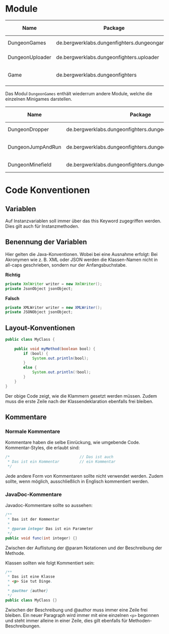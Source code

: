Module
======

| Name                       | Package                                     | Artifact Id                 |
|----------------------------|---------------------------------------------|-----------------------------| 
| DungeonGames               | de.bergwerklabs.dungenfighters.dungeongames | dungeon-games               |
| DungeonUploader            | de.bergwerklabs.dungeonfighters.uploader    | dungeon-uploader            |
| Game                       | de.bergwerklabs.dungeonfighters             | dungeon-fighters-game       |

Das Modul `DungeonGames` enthält wiederrum andere Module, welche die einzelnen Minigames darstellen.

| Name              | Package                                                 | Artifact Id          |
|-------------------|---------------------------------------------------------|----------------------| 
| DungeonDropper    | de.bergwerklabs.dungeonfighters.dungeongames.dropper    | dungeon-dropper      |
| DungeonJumpAndRun | de.bergwerklabs.dungeonfighters.dungeongames.jumpandrun | dungeon-jump-and-run |
| DungeonMinefield  | de.bergwerklabs.dungeonfighters.dungeongames.minefield  | dungeon-minefield    |


Code Konventionen
=================

Variablen
---------
Auf Instanzvariablen soll immer über das this Keyword zugegriffen werden. Dies gilt auch für Instanzmethoden.

Benennung der Variablen
-----------------------
Hier gelten die Java-Konventionen. Wobei bei eine Ausnahme erfolgt:
Bei Akronymen wie z. B. XML oder JSON werden die Klassen-Namen nicht in all-caps geschrieben, sondern nur der Anfangsbuchstabe.

**Richtig**
```JAVA
private XmlWriter writer = new XmlWriter();
private JsonObject jsonObject;
```

**Falsch**
```JAVA
private XMLWriter writer = new XMLWriter();
private JSONObject jsonObject;
```

Layout-Konventionen
-------------------
```JAVA
public class MyClass {
 
    public void myMethod(boolean bool) {
        if (bool) {
            System.out.println(bool);
        }
        else {
            System.out.println(!bool);
        }
    }
}
```
Der obige Code zeigt, wie die Klammern gesetzt werden müssen. Zudem muss die erste Zeile nach der Klassendeklaration ebenfalls frei bleiben.

Kommentare
----------

### Normale Kommentare
Kommentare haben die selbe Einrückung, wie umgebende Code. Kommentar-Styles, die erlaubt sind:

```JAVA
/*                               // Das ist auch
 * Das ist ein Kommentar         // ein Kommentar    
 */
```
Jede andere Form von Kommentaren sollte nicht verwendet werden. Zudem sollte, wenn möglich, ausschließlich in Englisch kommentiert werden.

### JavaDoc-Kommentare
Javadoc-Kommentare sollte so aussehen:
```JAVA
/**
 * Das ist der Kommentar
 *
 * @param integer Das ist ein Parameter
 */
public void func(int integer) {}
```
Zwischen der Auflistung der @param Notationen und der Beschreibung der Methode.

Klassen sollten wie folgt Kommentiert sein:
```JAVA
/**
 * Das ist eine Klasse
 * <p> Sie tut Dinge.
 *
 * @author {author}
 */
public class MyClass {}
```
Zwischen der Beschreibung und @author muss immer eine Zeile frei bleiben. Ein neuer Paragraph wird immer mit eine einzelnen `<p>` begonnen und steht immer alleine in einer Zeile, dies gilt ebenfalls für Methoden-Beschreibungen.
